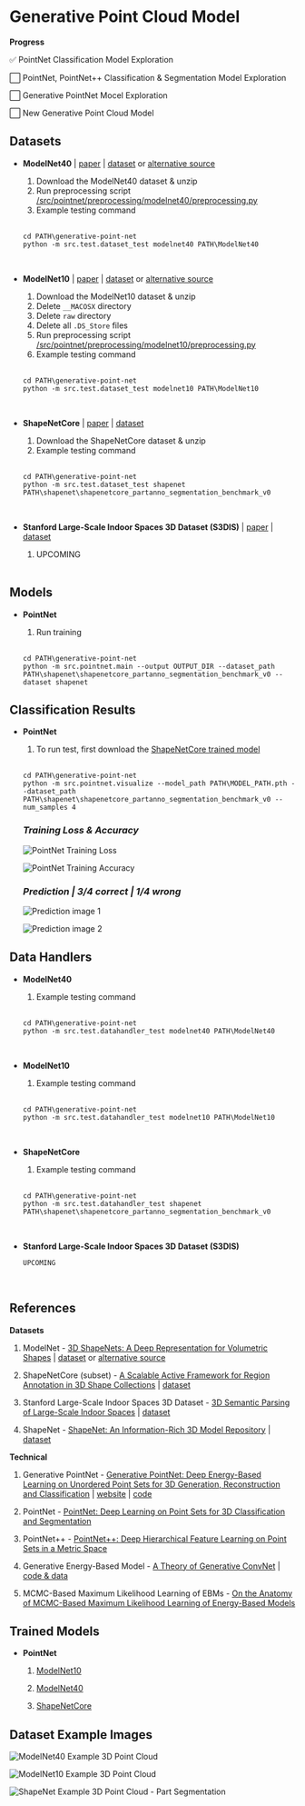 # **Generative Point Cloud Model**

**Progress**

:white_check_mark: PointNet Classification Model Exploration

:white_large_square: PointNet, PointNet++ Classification & Segmentation Model Exploration

:white_large_square: Generative PointNet Mocel Exploration

:white_large_square: New Generative Point Cloud Model

## **Datasets**

- **ModelNet40** | [paper](https://arxiv.org/abs/1406.5670) | [dataset](https://3dshapenets.cs.princeton.edu) or [alternative source](https://modelnet.cs.princeton.edu)

    1. Download the ModelNet40 dataset & unzip
    1. Run preprocessing script [/src/pointnet/preprocessing/modelnet40/preprocessing.py](/src/pointnet/preprocessing/modelnet40/preprocess.py)
    1. Example testing command
    </br>

    ```
    cd PATH\generative-point-net
    python -m src.test.dataset_test modelnet40 PATH\ModelNet40 
    ```
    </br>

- **ModelNet10** | [paper](https://arxiv.org/abs/1406.5670) | [dataset](https://3dshapenets.cs.princeton.edu) or [alternative source](https://modelnet.cs.princeton.edu)

    1. Download the ModelNet10 dataset & unzip
    1. Delete `__MACOSX` directory
    1. Delete `raw` directory
    1. Delete all `.DS_Store` files
    1. Run preprocessing script [/src/pointnet/preprocessing/modelnet10/preprocessing.py](/src/pointnet/preprocessing/modelnet10/preprocess.py)
    1. Example testing command
    </br>

    ```
    cd PATH\generative-point-net
    python -m src.test.dataset_test modelnet10 PATH\ModelNet10 
    ```
    </br>

- **ShapeNetCore** | [paper](https://arxiv.org/abs/1512.03012) | [dataset](https://www.kaggle.com/datasets/guxue17/shapenet1?select=shapenet)

    1. Download the ShapeNetCore dataset & unzip
    1. Example testing command
    </br>

    ```
    cd PATH\generative-point-net
    python -m src.test.dataset_test shapenet PATH\shapenet\shapenetcore_partanno_segmentation_benchmark_v0 
    ```
    </br>

- **Stanford Large-Scale Indoor Spaces 3D Dataset (S3DIS)** | [paper](https://ieeexplore.ieee.org/document/7780539) | [dataset](https://docs.google.com/forms/d/e/1FAIpQLScDimvNMCGhy_rmBA2gHfDu3naktRm6A8BPwAWWDv-Uhm6Shw/viewform)

    1. UPCOMING
    </br>

## **Models**

- **PointNet**

    1. Run training
    </br>

    ```
    cd PATH\generative-point-net
    python -m src.pointnet.main --output OUTPUT_DIR --dataset_path PATH\shapenet\shapenetcore_partanno_segmentation_benchmark_v0 --dataset shapenet
    ```

## **Classification Results**

- **PointNet**

    1. To run test, first download the [ShapeNetCore trained model](https://drive.google.com/file/d/10bx_57_JCfq6G9Ql1hnd_GpZtPzXhdOm/view?usp=sharing)
    </br>
    
    ```
    cd PATH\generative-point-net
    python -m src.pointnet.visualize --model_path PATH\MODEL_PATH.pth --dataset_path PATH\shapenet\shapenetcore_partanno_segmentation_benchmark_v0 --num_samples 4
    ```

    ### *Training Loss & Accuracy*

    ![PointNet Training Loss](/src/pointnet/output/shapenetcore/Train_Loss.webp)

    ![PointNet Training Accuracy](/src/pointnet/output/shapenetcore/Train_Acc.webp)

    ### *Prediction | 3/4 correct | 1/4 wrong*

    ![Prediction image 1](/archive/images/pointnet/prediction_1.png)

    ![Prediction image 2](/archive/images/pointnet/prediction_2.png)


## **Data Handlers**

- **ModelNet40**
    1. Example testing command
    </br>

    ```
    cd PATH\generative-point-net
    python -m src.test.datahandler_test modelnet40 PATH\ModelNet40
    ```
    </br>

- **ModelNet10**
    1. Example testing command
    </br>
    
    ```
    cd PATH\generative-point-net
    python -m src.test.datahandler_test modelnet10 PATH\ModelNet10
    ```
    </br>

- **ShapeNetCore**
    1. Example testing command
    </br>
    
    ```
    cd PATH\generative-point-net
    python -m src.test.datahandler_test shapenet PATH\shapenet\shapenetcore_partanno_segmentation_benchmark_v0
    ```
    </br>

- **Stanford Large-Scale Indoor Spaces 3D Dataset (S3DIS)**
    </br>

    ```
    UPCOMING
    ```
    </br>

## **References**

**Datasets**

1. ModelNet - [3D ShapeNets: A Deep Representation for Volumetric Shapes](https://arxiv.org/abs/1406.5670) | [dataset](https://3dshapenets.cs.princeton.edu) or [alternative source](https://modelnet.cs.princeton.edu)

1. ShapeNetCore (subset) - [A Scalable Active Framework for Region Annotation in 3D Shape Collections](https://dl.acm.org/doi/10.1145/2980179.2980238) | [dataset](https://www.kaggle.com/datasets/guxue17/shapenet1?select=shapenet)

1. Stanford Large-Scale Indoor Spaces 3D Dataset - [3D Semantic Parsing of Large-Scale Indoor Spaces](https://ieeexplore.ieee.org/document/7780539) | [dataset](https://docs.google.com/forms/d/e/1FAIpQLScDimvNMCGhy_rmBA2gHfDu3naktRm6A8BPwAWWDv-Uhm6Shw/viewform)

1. ShapeNet - [ShapeNet: An Information-Rich 3D Model Repository](https://arxiv.org/abs/1512.03012) | [dataset](https://shapenet.org/)

**Technical**

1. Generative PointNet - [Generative PointNet: Deep Energy-Based Learning on Unordered Point Sets for 3D Generation, Reconstruction and Classification](https://arxiv.org/abs/2004.01301) | [website](http://www.stat.ucla.edu/~jxie/GPointNet/) | [code](https://github.com/fei960922/GPointNet)

1. PointNet - [PointNet: Deep Learning on Point Sets for 3D Classification and Segmentation](https://arxiv.org/abs/1612.00593)

1. PointNet++ - [PointNet++: Deep Hierarchical Feature Learning on Point Sets in a Metric Space](https://arxiv.org/abs/1706.02413)

1. Generative Energy-Based Model - [A Theory of Generative ConvNet](https://arxiv.org/abs/1602.03264) | [code & data](http://www.stat.ucla.edu/~ywu/GenerativeConvNet/main.html)

1. MCMC-Based Maximum Likelihood Learning of EBMs - [On the Anatomy of MCMC-Based Maximum Likelihood Learning of Energy-Based Models](https://arxiv.org/abs/1903.12370) 

## **Trained Models**

- **PointNet**

    1. [ModelNet10](https://drive.google.com/file/d/16z72KgrnAcAB9U4zjA95E147uZFb2zjD/view?usp=sharing)

    1. [ModelNet40](https://drive.google.com/file/d/1NwUDitpEFFnwJoQ9RAqlfNKFcxOcC5s8/view?usp=sharing)

    1. [ShapeNetCore](https://drive.google.com/file/d/10bx_57_JCfq6G9Ql1hnd_GpZtPzXhdOm/view?usp=sharing)

## **Dataset Example Images**

![ModelNet40 Example 3D Point Cloud](/archive/images/modelnet40_3d_pointcloud_image.png)

![ModelNet10 Example 3D Point Cloud](/archive/images/modelnet10_3d_pointcloud_image.png)

![ShapeNet Example 3D Point Cloud - Part Segmentation](/archive/images/shapenet_3d_pointcloud_part_segmentation_image.png)
